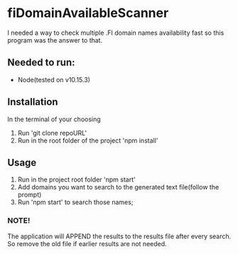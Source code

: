 # fiDomainAvailableScanner
I needed a way to check multiple .FI domain names availability fast so this program was the answer to that.

## Needed to run:
- Node(tested on v10.15.3)

## Installation
In the terminal of your choosing
1. Run 'git clone repoURL'
2. Run in the root folder of the project 'npm install'

## Usage
1. Run in the project root folder 'npm start'
2. Add domains you want to search to the generated text file(follow the prompt)
3. Run 'npm start' to search those names;

### NOTE! 
The application will APPEND the results to the results file after every search. 
So remove the old file if earlier results are not needed.
